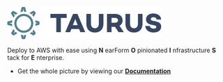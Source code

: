 [![Logo][logo-img]][docs]

Deploy to AWS with ease using __N__ earForm __O__ pinionated __I__ nfrastructure __S__ tack for __E__ nterprise.

- Get the whole picture by viewing our __[Documentation][docs]__

[logo-img]: docs/img/Accel_Logo_Taurus.svg
[docs]: https://nearform.github.io/taurus
